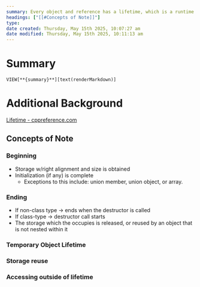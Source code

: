 ```yaml
---
summary: Every object and reference has a lifetime, which is a runtime property.
headings: ["[[#Concepts of Note]]"]
type: 
date created: Thursday, May 15th 2025, 10:07:27 am
date modified: Thursday, May 15th 2025, 10:11:13 am
---
```

# Summary
`VIEW[**{summary}**][text(renderMarkdown)]`

# Additional Background
[Lifetime - cppreference.com](https://en.cppreference.com/w/cpp/language/lifetime)

## Concepts of Note
### Beginning
- Storage w/right alignment and size is obtained
- Initialization (if any) is complete
	- Exceptions to this include: union member, union object, or array.

### Ending
- If non-class type -> ends when the destructor is called
- If class-type -> destructor call starts
- The storage which the occupies is released, or reused by an object that is not nested within it

### Temporary Object Lifetime
### Storage reuse
### Accessing outside of lifetime